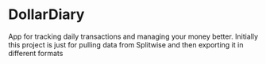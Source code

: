 # DollarDiary
App for tracking daily transactions and managing your money better. Initially this project is just for pulling data from Splitwise and then exporting it in different formats
